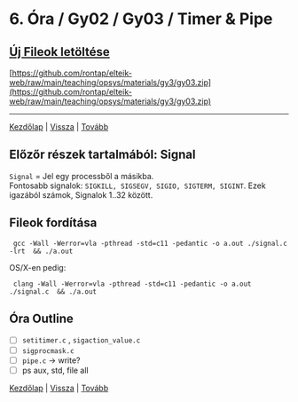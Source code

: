 # 6. Óra / Gy02 / Gy03 / Timer & Pipe

## [Új Fileok letöltése](https://github.com/rontap/elteik-web/raw/main/teaching/opsys/materials/gy3/gy03.zip)

[https://github.com/rontap/elteik-web/raw/main/teaching/opsys/materials/gy3/gy03.zip](https://github.com/rontap/elteik-web/raw/main/teaching/opsys/materials/gy3/gy03.zip)

---
[Kezdőlap](index.md)
|
[Vissza](Gyakorlat%205..md)
|
[Tovább](Gyakorlat%207..md)

## Előzőr részek tartalmából: Signal

`Signal` = Jel egy processből a másikba.  
Fontosabb signalok: `SIGKILL, SIGSEGV, SIGIO, SIGTERM, SIGINT`. Ezek igazából számok, Signalok 1..32 között.

## Fileok fordítása

```shell
 gcc -Wall -Werror=vla -pthread -std=c11 -pedantic -o a.out ./signal.c -lrt  && ./a.out 
```

OS/X-en pedig:

```shell
 clang -Wall -Werror=vla -pthread -std=c11 -pedantic -o a.out ./signal.c  && ./a.out 
```

## Óra Outline

- [ ] `setitimer.c` , `sigaction_value.c`
- [ ] `sigprocmask.c`
- [ ] `pipe.c` -> write?
- [ ] ps aux, std, file all

[Kezdőlap](index.md)
|
[Vissza](Gyakorlat%205..md)
|
[Tovább](Gyakorlat%207..md)

